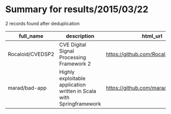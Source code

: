 
# Summary for results/2015/03/22
    
2 records found after deduplication

| full_name | description | html_url | matched_list | matched_count | pushed_at | size | stargazers_count | language | forks_count | vul_ids |
|------------------|----------------------------------------------------------------------|-------------------------------------|----------------|-----------------|---------------------------|--------|--------------------|------------|---------------|-----------|
| Rocaloid/CVEDSP2 | CVE Digital Signal Processing Framework 2 | https://github.com/Rocaloid/CVEDSP2 | ['cve-2'] | 1 | 2015-03-22 11:26:57+00:00 | 456 | 5 | C | 2 | [] |
| marad/bad-app | Highly exploitable application written in Scala with Springframework | https://github.com/marad/bad-app | ['exploit'] | 1 | 2015-03-22 09:39:45+00:00 | 196 | 0 | Scala | 0 | [] |
